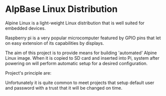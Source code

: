 
# AlpBase Linux Distribution

Alpine Linux is a light-weight Linux distribution that is well suited for embedded devices.

Raspberry pi is a very popular microcomputer featured by GPIO pins that let on easy extension of its capabilities by displays.

The aim of this project is to provide means for building 'automated' Alpine Linux image. When it is copied to SD card and inserted into Pi, system after powering on will perform automatic setup for a desired configuration.

Project's principle are:


Unfortunately it is quite common to meet projects that setup default user and password with a trust that it will be changed on time. 


